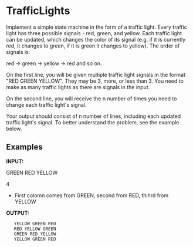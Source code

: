 # TrafficLights

Implement a simple state machine in the form of a traffic light. Every traffic light has three possible signals - red, green, and yellow. Each traffic light can be updated, which changes the color of its signal (e.g. if it is currently red, it changes to green, if it is green it changes to yellow). The order of signals is:

red -> green -> yellow -> red and so on.

On the first line, you will be given multiple traffic light signals in the format "RED GREEN YELLOW". They may be 3, more, or less than 3. You need to make as many traffic lights as there are signals in the input.

On the second line, you will receive the n number of times you need to change each traffic light's signal.

Your output should consist of n number of lines, including each updated traffic light's signal. To better understand the problem, see the example below.

Examples
-----------
**INPUT:**

GREEN RED YELLOW 

4

- First colomn comes from GREEN, second from RED, thihrd from YELLOW

**OUTPUT:**

       YELLOW GREEN RED
       RED YELLOW GREEN
       GREEN RED YELLOW
       YELLOW GREEN RED


